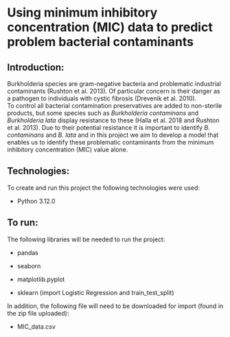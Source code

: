 # Using minimum inhibitory concentration (MIC) data to predict problem bacterial contaminants 

  

## Introduction: 

Burkholderia species are gram-negative bacteria and problematic industrial contaminants (Rushton et al. 2013).  Of particular concern is their danger as a pathogen to individuals with cystic fibrosis (Drevenik et al. 2010).  
To control all bacterial contamination preservatives are added to non-sterile products, but some species such as *Burkholderia contaminans* and *Burkholderia lata* display resistance to these (Halla et al. 2018 and 
Rushton et al. 2013).  Due to their potential resistance it is important to identify *B. contaminans* and *B. lata* and in this project we aim to develop a model that enables us to identify these problematic contaminants 
from the minimum inhibitory concentration (MIC) value alone. 

  

## Technologies: 

To create and run this project the following technologies were used: 

* Python 3.12.0 

  

## To run: 

The following libraries will be needed to run the project: 

* pandas 

* seaborn

* matplotlib.pyplot

* sklearn (import Logistic Regression and train_test_split) 

 
In addition, the following file will need to be downloaded for import (found in the zip file uploaded): 

* MIC_data.csv 
